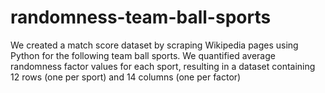 # randomness-team-ball-sports
 We created a match score dataset by scraping Wikipedia pages  using Python for the following team ball sports. We quantified average randomness factor values for each sport, resulting in a  dataset containing 12 rows (one per sport) and 14 columns (one per factor)
